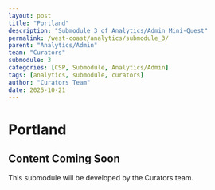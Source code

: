 ```yaml
---
layout: post
title: "Portland"
description: "Submodule 3 of Analytics/Admin Mini-Quest"
permalink: /west-coast/analytics/submodule_3/
parent: "Analytics/Admin"
team: "Curators"
submodule: 3
categories: [CSP, Submodule, Analytics/Admin]
tags: [analytics, submodule, curators]
author: "Curators Team"
date: 2025-10-21
---
```


# Portland

## Content Coming Soon
This submodule will be developed by the Curators team.
